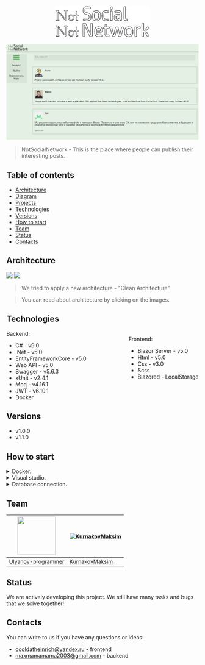 <div align="center">

<img src="ImgForReadme/MainImages/Logo.png" width="250" />

</div>

![MainPage](ImgForReadme/MainImages/MainPageInUI.png)

> NotSocialNetwork - This is the place where people can publish their interesting posts.

## Table of contents
* [Architecture](#architecture)
* [Diagram](#diagram)
* [Projects](#projects)
* [Technologies](#technologies)
* [Versions](#versions)
* [How to start](#how-to-start)
* [Team](#team)
* [Status](#status)
* [Contacts](#contacts)

## Architecture

<a href="https://docs.microsoft.com/en-us/dotnet/architecture/modern-web-apps-azure/common-web-application-architectures" >
 <img src="https://docs.microsoft.com/en-us/dotnet/architecture/modern-web-apps-azure/media/image5-9.png" />
</a>
<a href="https://blog.cleancoder.com/uncle-bob/2012/08/13/the-clean-architecture.html">
 <img src="https://blog.cleancoder.com/uncle-bob/images/2012-08-13-the-clean-architecture/CleanArchitecture.jpg" />
</a>

> We tried to apply a new architecture - "Clean Architecture"

> You can read about architecture by clicking on the images.

## Technologies

<div style="text-align:left;">

<div style="float:right;">

Frontend:
* Blazor Server - v5.0
* Html - v5.0
* Css - v3.0
* Scss
* Blazored - LocalStorage

</div>

Backend:
* C# - v9.0
* .Net - v5.0
* EntityFrameworkCore - v5.0
* Web API - v5.0
* Swagger - v5.6.3
* xUnit - v2.4.1
* Moq - v4.16.1
* JWT - v6.10.1
* Docker

</div>


## Versions

* v1.0.0
* v1.1.0

## How to start


<details>
    <summary>Docker.</summary>

### Create certificate:
* Create certificate (Edit "YourPassword" to your password)
```
dotnet dev-certs https -ep $env:USERPROFILE\.aspnet\https\NotSocialNetwork.API.pfx -p YourPassword
```
* Set your certificate in secrets
```
dotnet user-secrets set "Kestrel:Certificates:Development:Password" "YourPassword" -p Src/Presentation/NotSocialNetwork.API/
```

### Run docker:
```
docker-compose build
docker-compose up
```

| Application 	    | URL |
|------------------ | -------------------------------------- |
| NotSocialNetwork.API  | https://localhost:5001/swagger/index.html |
| NotSocialNetwork.API  | http://localhost:5000/swagger/index.html |
| Ms Sql Server  | Server=localhost;User Id=SA;Password=<YourStrong!Passw0rddD> Database=NotSocialNetworkDB; |

</details>

<details>
    <summary>Visual studio.</summary>

* In the main root of the project open properties
* Choose Multiple startup projects
* Choose NotSocialNetwork.API (start) and NotSocialNetwork.UI (start), as shown in the screenshot:
![MultipleStartupProjects](ImgForReadme/StartProject/MultipleStartupProjects.png)
* Start project

</details>

<details>
    <summary>Database connection.</summary>
    
You can run the project without a database, as we initially use InMemoryDatabase, but if you need a database, follow the instructions:
* Src / Presentation / NotSocialNetwork.API / Startup.cs change in the ConfigureServices method:

For VS or dotnet commands:
``` csharp
// In-memory database.
//ConfigureInMemoryDatabase(services);
// Real database.
ConfigureProductionServices(services);
// Real database for docker.
//ConfigureProductionServicesForDocker(services);
```
For docker:
``` csharp
// In-memory database.
//ConfigureInMemoryDatabase(services);
// Real database.
//ConfigureProductionServices(services);
// Real database for docker.
ConfigureProductionServicesForDocker(services);
```

* Src / Presentation / NotSocialNetwork.API / Program.cs change in the Main method:
``` csharp
var host = CreateHostBuilder(args).Build();

using (var scope = host.Services.CreateScope())
{
    var services = scope.ServiceProvider;
    var appDbContext = services.GetRequiredService<AppDbContext>();
    DefaultImagesInit.AddTestImage(appDbContext);
}

#region Memory data (Hide if using real database)
//using (var scope = host.Services.CreateScope())
//{
//    var services = scope.ServiceProvider;
//    var appDbContext = services.GetRequiredService<AppDbContext>();
//    TestDataInit.AddTestData(appDbContext);
//}
#endregion

host.Run();
```
* In the main root of the project, open a console (cmd or other)
* Check that you have everything by entering as in the screenshot:
```
dotnet ef
```
![DotnetEf](ImgForReadme/StartProject/DotnetEf.png)

> if something went wrong, read https://docs.microsoft.com/en-us/ef/core/cli/dotnet and return to the previous point

* enter:
```
dotnet ef database update -p .\Src\Infrastructure\NotSocialNetwork.DBContexts\ -s .\Src\Presentation\NotSocialNetwork.API\
```

* Start project

</details>


## Team
<img src="https://avatars.githubusercontent.com/u/66691708" width="100" height="100"/> | [![KurnakovMaksim](https://avatars.githubusercontent.com/u/59327306?v=3&s=100)](https://github.com/KurnakovMaksim)
--- | --- |
[Ulyanov-programmer](https://github.com/Ulyanov-programmer) | [KurnakovMaksim](https://github.com/KurnakovMaksim)

## Status
We are actively developing this project. We still have many tasks and bugs that we solve together!

## Contacts
You can write to us if you have any questions or ideas:
* ccoldatheinrich@yandex.ru - frontend
* maxmamamama2003@gmail.com - backend